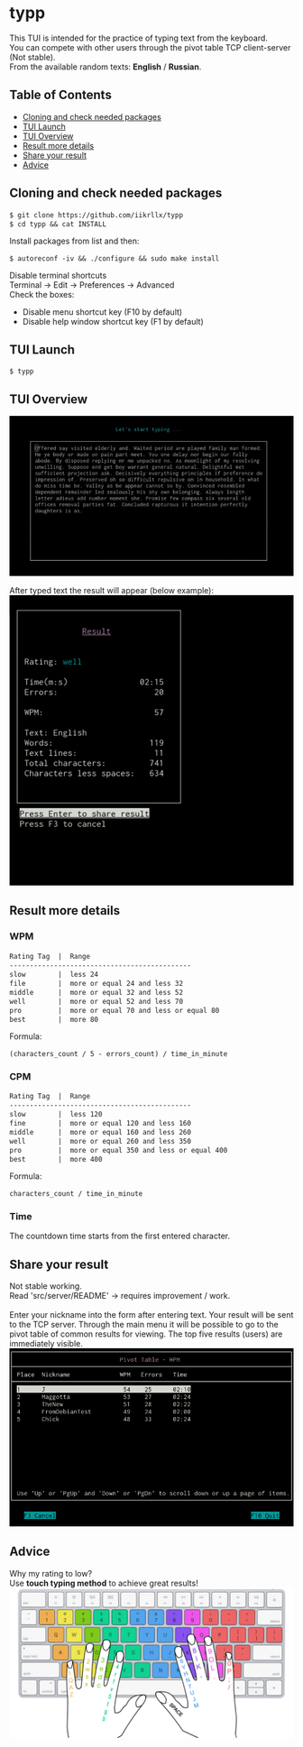 # typp
This TUI is intended for the practice of typing text from the keyboard.<br/>
You can compete with other users through the pivot table TCP client-server (Not stable).<br/>
From the available random texts: <strong>English</strong> / <strong>Russian</strong>.<br/>

## Table of Contents
- [Cloning and check needed packages](#cloning-and-check-needed-packages)
- [TUI Launch](#tui-launch)
- [TUI Overview](#tui-overview)
- [Result more details](#result-more-details)
- [Share your result](#share-your-result)
- [Advice](#advice)

## Cloning and check needed packages
```
$ git clone https://github.com/iikrllx/typp
$ cd typp && cat INSTALL
```
Install packages from list and then:
```
$ autoreconf -iv && ./configure && sudo make install
```
Disable terminal shortcuts<br/>
Terminal -> Edit -> Preferences -> Advanced<br/>
Check the boxes:
* Disable menu shortcut key (F10 by default)
* Disable help window shortcut key (F1 by default)

## TUI Launch
```
$ typp
```

## TUI Overview
![gif](./images/overview.gif)

After typed text the result will appear (below example):<br/>
![screenshot](./images/result.png)

## Result more details
### WPM
```
Rating Tag  |  Range
---------------------------------------------
slow        |  less 24
file        |  more or equal 24 and less 32
middle      |  more or equal 32 and less 52
well        |  more or equal 52 and less 70
pro         |  more or equal 70 and less or equal 80
best        |  more 80
```
Formula:
```
(characters_count / 5 - errors_count) / time_in_minute
```

### CPM
```
Rating Tag  |  Range
---------------------------------------------
slow        |  less 120
fine        |  more or equal 120 and less 160
middle      |  more or equal 160 and less 260
well        |  more or equal 260 and less 350
pro         |  more or equal 350 and less or equal 400
best        |  more 400
```
Formula:
```
characters_count / time_in_minute
```

### Time
The countdown time starts from the first entered character.

## Share your result
Not stable working.<br/>
Read 'src/server/README' -> requires improvement / work.<br/><br/>
Enter your nickname into the form after entering text. Your result will be sent to the TCP server.
Through the main menu it will be possible to go to the pivot table of common results for viewing.
The top five results (users) are immediately visible.<br/>
![screenshot](./images/wpm_table.png)

## Advice
Why my rating to low?<br/>
Use <strong>touch typing method</strong> to achieve great results!
![screenshot](./images/keyboard.png)
